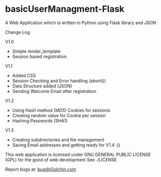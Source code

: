 # basicUserManagment-Flask

A Web Application which is written in Python using Flask library and JSON


Change Log

V1.0

- Simple render_template
- Session based registration

V1.1
- Added CSS
- Session Checking and Error handling (abort())
- Data Structure added (JSON)
- Sending Welcome Email after registration

V1.2

- Using Hash method (MD5) Cookies for sessions
- Creating random value for Cookie per session 
- Hashing Passwords (SHA1)

V1.3
- Creating subdirectories and file management
- Saving Email addresses and getting ready for V1.4 :))


This web application is licensed under GNU GENERAL PUBLIC LICENSE (GPL) for the good of web development
See ./LICENSE

Report bugs at: <a href="mailto:bug@iGolchin.com">bug@iGolchin.com</a>
